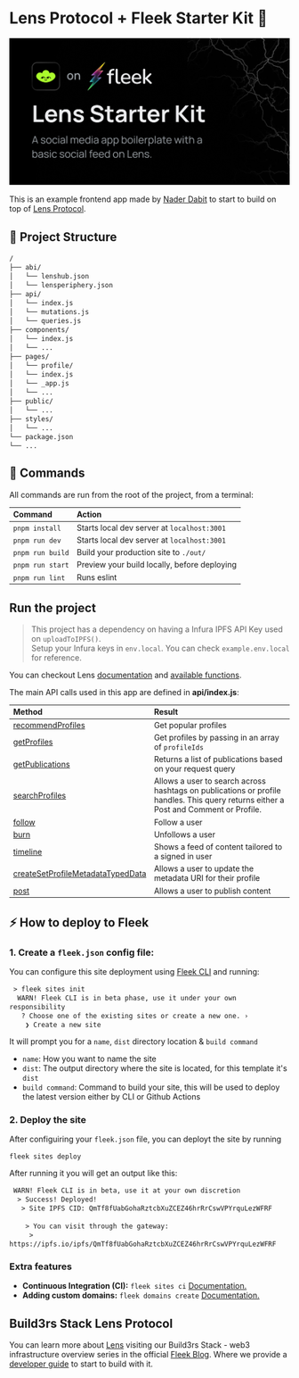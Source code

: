 # Lens Protocol + Fleek Starter Kit 🌿

![preview](./.github/preview.jpeg)

This is an example frontend app made by [Nader Dabit](https://twitter.com/dabit3) to start to build on top of [Lens Protocol](https://www.lens.xyz/). 

## 🚀 Project Structure

```
/
├── abi/
│   └── lenshub.json
│   └── lensperiphery.json
├── api/
│   └── index.js
│   └── mutations.js
│   └── queries.js
├── components/
│   └── index.js
│   └── ...
├── pages/
│   └── profile/
│   └── index.js
│   └── _app.js
│   └── ...
├── public/
│   └── ...
├── styles/
│   └── ...
└── package.json
└── ...
```

## 🧞 Commands

All commands are run from the root of the project, from a terminal:

| Command                | Action                                           |
| :--------------------- | :----------------------------------------------- |
| `pnpm install`         | Starts local dev server at `localhost:3001`      |
| `pnpm run dev`         | Starts local dev server at `localhost:3001`      |
| `pnpm run build`       | Build your production site to `./out/`           |
| `pnpm run start`       | Preview your build locally, before deploying     |
| `pnpm run lint`        | Runs eslint                                      |


## Run the project 
> This project has a dependency on having a Infura IPFS API Key used on `uploadToIPFS()`. <br/>
> Setup your Infura keys in `env.local`. You can check `example.env.local` for reference.

You can checkout Lens [documentation](https://docs.lens.xyz/docs/introduction) and [available functions](https://docs.lens.xyz/docs/functions).

The main API calls used in this app are defined in __api/index.js__:

| Method                 | Result                                           |
| :--------------------- | :----------------------------------------------- |
| [recommendProfiles](https://docs.lens.xyz/docs/recommended-profiles#api-details) | Get popular profiles |
| [getProfiles](https://docs.lens.xyz/docs/get-profiles) | Get profiles by passing in an array of `profileIds` |
| [getPublications](https://docs.lens.xyz/docs/get-publications) | Returns a list of publications based on your request query |
| [searchProfiles](https://docs.lens.xyz/docs/search-profiles-and-publications) | Allows a user to search across hashtags on publications or profile handles. This query returns either a Post and Comment or Profile. |
| [follow](https://docs.lens.xyz/docs/functions#follow) | Follow a user |
| [burn](https://docs.lens.xyz/docs/functions#burn) | Unfollows a user |
| [timeline](https://docs.lens.xyz/docs/user-timeline) | Shows a feed of content tailored to a signed in user |
| [createSetProfileMetadataTypedData](https://docs.lens.xyz/docs/create-set-update-profile-metadata-typed-data) | Allows a user to update the metadata URI for their profile |
| [post](https://docs.lens.xyz/docs/functions#post) | Allows a user to publish content |



## ⚡ How to deploy to Fleek

### 1. Create a `fleek.json` config file:
You can configure this site deployment using [Fleek CLI]() and running:
```
 > fleek sites init
  WARN! Fleek CLI is in beta phase, use it under your own responsibility
   ? Choose one of the existing sites or create a new one. › 
    ❯ Create a new site
```
 It will prompt you for a `name`, `dist` directory location & `build command`

 - `name`: How you want to name the site
 - `dist`: The output directory where the site is located, for this template it's `dist`
 - `build command`: Command to build your site, this will be used to deploy the latest version either by CLI or Github Actions

### 2. Deploy the site
After configuiring your `fleek.json` file, you can deployt the site by running

```
fleek sites deploy
```
After running it you will get an output like this:
```
 WARN! Fleek CLI is in beta, use it at your own discretion
  > Success! Deployed!
   > Site IPFS CID: QmTf8fUabGohaRztcbXuZCEZ46hrRrCswVPYrquLezWFRF

    > You can visit through the gateway:
     > https://ipfs.io/ipfs/QmTf8fUabGohaRztcbXuZCEZ46hrRrCswVPYrquLezWFRF
```

### Extra features
- **Continuous Integration (CI):** `fleek sites ci` [Documentation.](https://docs.fleek.xyz/services/sites/#continuous-integration-ci)
- **Adding custom domains:** `fleek domains create` [Documentation.](https://docs.fleek.xyz/services/domains/)


## Build3rs Stack Lens Protocol 

You can learn more about [Lens](https://www.lens.xyz/) visiting our Build3rs Stack - web3 infrastructure overview series in the official [Fleek Blog](https://blog.fleek.xyz/). Where we provide a [developer guide](https://blog.fleek.xyz/post/builders-stack-lens-protocol/) to start to build with it. 

